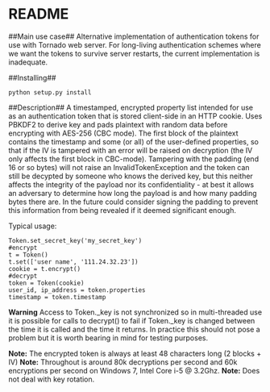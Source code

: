 # README #

##Main use case##
Alternative implementation of authentication tokens for use with Tornado web server. For long-living authentication schemes where we want the tokens to survive server restarts, the current implementation is inadequate. 

##Installing##

    python setup.py install

##Description##
A timestamped, encrypted property list intended for use as an authentication token that is stored client-side in an HTTP cookie. Uses PBKDF2 to derive key and pads plaintext with random data before encrypting with AES-256 (CBC mode). The first block of the plaintext contains the timestamp and some (or all) of the user-defined properties, so that if the IV is tampered with an error will be raised on decryption (the IV only affects the first block in CBC-mode). Tampering with the padding (end 16 or so bytes) will not raise an InvalidTokenException and the token can still be decypted by someone who knows the derived key, but this neither affects the integrity of the payload nor its confidentiality - at best it allows an adversary to determine how long the payload is and how many padding bytes there are. In the future  could consider signing the padding to prevent this information from being revealed if it deemed significant enough.

Typical usage:

	Token.set_secret_key('my_secret_key')
	#encrypt
	t = Token()
	t.set(['user name', '111.24.32.23'])
	cookie = t.encrypt()
	#decrypt
	token = Token(cookie)
	user_id, ip_address = token.properties
	timestamp = token.timestamp


**Warning** Access to Token._key is not synchronized so in multi-threaded use it is possible for calls to decrypt() to fail if Token._key is changed between the time it is called and the time it returns. In practice this should not pose a problem but it is worth bearing in mind for testing purposes.

**Note:** The encrypted token is always at least 48 characters long (2 blocks + IV)
**Note:** Throughout is around 80k decryptions per second and 60k encryptions per second on Windows 7, Intel Core i-5 @ 3.2Ghz.
**Note:** Does not deal with key rotation. 